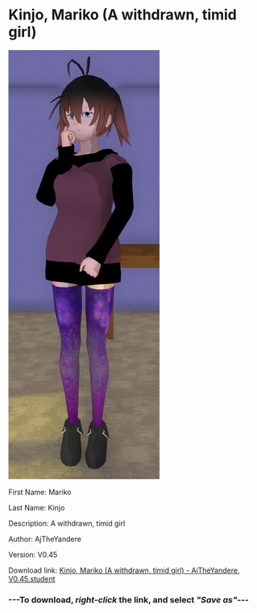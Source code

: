 # Kinjo, Mariko (A withdrawn, timid girl)

<img src = "https://raw.githubusercontent.com/Arbiter1223/Daigaku-Gurashi-Custom-Students/master/Students/Files/Kinjo%2C%20Mariko%20(A%20withdrawn%2C%20timid%20girl).png">

First Name: Mariko

Last Name: Kinjo

Description: A withdrawn, timid girl

Author: AjTheYandere

Version: V0.45

Download link: <a href="https://raw.githubusercontent.com/Arbiter1223/Daigaku-Gurashi-Custom-Students/master/Students/Files/Kinjo%2C%20Mariko%20(A%20withdrawn%2C%20timid%20girl)%20-%20AjTheYandere%2C%20V0.45.student">Kinjo, Mariko (A withdrawn, timid girl) - AjTheYandere, V0.45.student</a>

### ---**To download, _right-click_ the link, and select _"Save as"_**---
